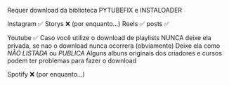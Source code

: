 Requer download da biblioteca PYTUBEFIX e INSTALOADER

Instagram ✅
  Storys ❌ (por enquanto...)
  Reels ✅
  posts ✅


Youtube ✅
  Caso você utilize o download de playlists NUNCA deixe ela privada, se nao o download nunca ocorrera (obviamente) Deixe ela como *NÃO LISTADA* ou *PUBLICA* 
  Alguns albuns originais dos criadores e cursos podem ter problemas para fazer o download


Spotify ❌ (por enquanto...)
